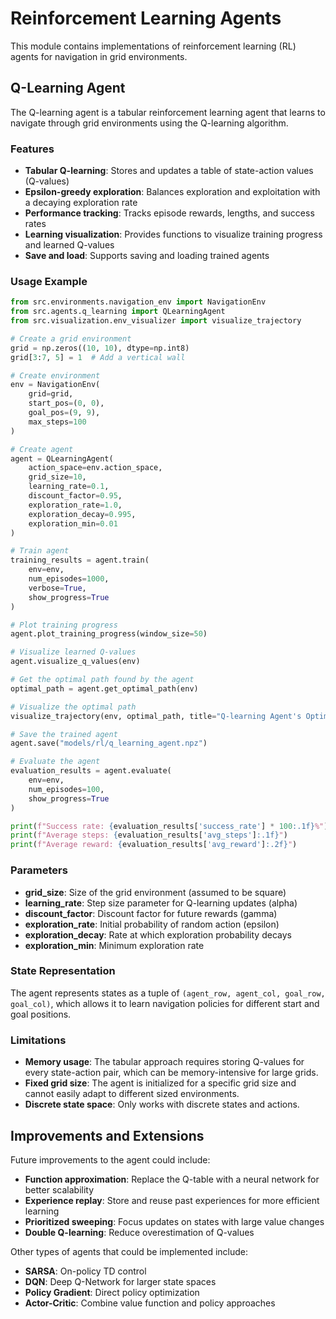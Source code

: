 # Reinforcement Learning Agents

This module contains implementations of reinforcement learning (RL) agents for navigation in grid environments.

## Q-Learning Agent

The Q-learning agent is a tabular reinforcement learning agent that learns to navigate through grid environments using the Q-learning algorithm.

### Features

- **Tabular Q-learning**: Stores and updates a table of state-action values (Q-values)
- **Epsilon-greedy exploration**: Balances exploration and exploitation with a decaying exploration rate
- **Performance tracking**: Tracks episode rewards, lengths, and success rates
- **Learning visualization**: Provides functions to visualize training progress and learned Q-values
- **Save and load**: Supports saving and loading trained agents

### Usage Example

```python
from src.environments.navigation_env import NavigationEnv
from src.agents.q_learning import QLearningAgent
from src.visualization.env_visualizer import visualize_trajectory

# Create a grid environment
grid = np.zeros((10, 10), dtype=np.int8)
grid[3:7, 5] = 1  # Add a vertical wall

# Create environment
env = NavigationEnv(
    grid=grid,
    start_pos=(0, 0),
    goal_pos=(9, 9),
    max_steps=100
)

# Create agent
agent = QLearningAgent(
    action_space=env.action_space,
    grid_size=10,
    learning_rate=0.1,
    discount_factor=0.95,
    exploration_rate=1.0,
    exploration_decay=0.995,
    exploration_min=0.01
)

# Train agent
training_results = agent.train(
    env=env,
    num_episodes=1000,
    verbose=True,
    show_progress=True
)

# Plot training progress
agent.plot_training_progress(window_size=50)

# Visualize learned Q-values
agent.visualize_q_values(env)

# Get the optimal path found by the agent
optimal_path = agent.get_optimal_path(env)

# Visualize the optimal path
visualize_trajectory(env, optimal_path, title="Q-learning Agent's Optimal Path")

# Save the trained agent
agent.save("models/rl/q_learning_agent.npz")

# Evaluate the agent
evaluation_results = agent.evaluate(
    env=env,
    num_episodes=100,
    show_progress=True
)

print(f"Success rate: {evaluation_results['success_rate'] * 100:.1f}%")
print(f"Average steps: {evaluation_results['avg_steps']:.1f}")
print(f"Average reward: {evaluation_results['avg_reward']:.2f}")
```

### Parameters

- **grid_size**: Size of the grid environment (assumed to be square)
- **learning_rate**: Step size parameter for Q-learning updates (alpha)
- **discount_factor**: Discount factor for future rewards (gamma)
- **exploration_rate**: Initial probability of random action (epsilon)
- **exploration_decay**: Rate at which exploration probability decays
- **exploration_min**: Minimum exploration rate

### State Representation

The agent represents states as a tuple of `(agent_row, agent_col, goal_row, goal_col)`, which allows it to learn navigation policies for different start and goal positions.

### Limitations

- **Memory usage**: The tabular approach requires storing Q-values for every state-action pair, which can be memory-intensive for large grids.
- **Fixed grid size**: The agent is initialized for a specific grid size and cannot easily adapt to different sized environments.
- **Discrete state space**: Only works with discrete states and actions.

## Improvements and Extensions

Future improvements to the agent could include:

- **Function approximation**: Replace the Q-table with a neural network for better scalability
- **Experience replay**: Store and reuse past experiences for more efficient learning
- **Prioritized sweeping**: Focus updates on states with large value changes
- **Double Q-learning**: Reduce overestimation of Q-values

Other types of agents that could be implemented include:

- **SARSA**: On-policy TD control
- **DQN**: Deep Q-Network for larger state spaces
- **Policy Gradient**: Direct policy optimization
- **Actor-Critic**: Combine value function and policy approaches 